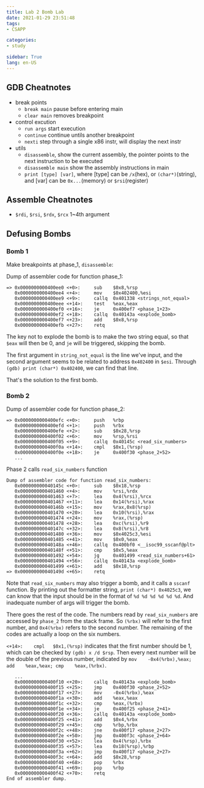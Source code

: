 ```yaml
---
title: Lab 2 Bomb Lab
date: 2021-01-29 23:51:48
tags: 
- CSAPP

categories: 
- study

sidebar: True
lang: en-US
---
```



<!--more-->


## GDB Cheatnotes

- break points
  - `break main` pause before entering main
  - `clear main` removes breakpoint
- control excution
  - `run args` start execution
  - `continue` continue untils another breakpoint
  - `nexti` step through a single x86 instr, will display the next instr
- utils
  - `disassemble`, show the current assembly, the pointer points to the next instruction to be executed
  - `disassemble main` show the assembly instructions in main
  - `print [type] [var]`, where \[type\] can be `/x`(hex), or `(char*)`(string), and \[var\] can be `0x...`(memory) or `$rsi`(register)



## Assemble Cheatnotes
- `$rdi`, `$rsi`, `$rdx`, `$rcx` 1~4th argument

## Defusing Bombs

### Bomb 1

Make breakpoints at phase_1, `disassemble`:

Dump of assembler code for function phase_1:

```
=> 0x0000000000400ee0 <+0>:     sub    $0x8,%rsp
   0x0000000000400ee4 <+4>:     mov    $0x402400,%esi
   0x0000000000400ee9 <+9>:     callq  0x401338 <strings_not_equal>
   0x0000000000400eee <+14>:    test   %eax,%eax
   0x0000000000400ef0 <+16>:    je     0x400ef7 <phase_1+23>
   0x0000000000400ef2 <+18>:    callq  0x40143a <explode_bomb>
   0x0000000000400ef7 <+23>:    add    $0x8,%rsp
   0x0000000000400efb <+27>:    retq   
```

The key not to explode the bomb is to make the two string equal, so that `$eax` will then be 0, and `je` will be triggered, skipping the bomb.

The first argument in `string_not_equal` is the line we've input, and the second argument seems to be related to address `0x402400` in `$esi`. Through `(gdb) print (char*) 0x402400`, we can find that line.

That's the solution to the first bomb.

### Bomb 2

Dump of assembler code for function phase_2:
```
=> 0x0000000000400efc <+0>:     push   %rbp
   0x0000000000400efd <+1>:     push   %rbx
   0x0000000000400efe <+2>:     sub    $0x28,%rsp
   0x0000000000400f02 <+6>:     mov    %rsp,%rsi
   0x0000000000400f05 <+9>:     callq  0x40145c <read_six_numbers>
   0x0000000000400f0a <+14>:    cmpl   $0x1,(%rsp)
   0x0000000000400f0e <+18>:    je     0x400f30 <phase_2+52>
   ...
```

Phase 2 calls `read_six_numbers` function

```
Dump of assembler code for function read_six_numbers:
   0x000000000040145c <+0>:     sub    $0x18,%rsp
   0x0000000000401460 <+4>:     mov    %rsi,%rdx
   0x0000000000401463 <+7>:     lea    0x4(%rsi),%rcx
   0x0000000000401467 <+11>:    lea    0x14(%rsi),%rax
   0x000000000040146b <+15>:    mov    %rax,0x8(%rsp)
   0x0000000000401470 <+20>:    lea    0x10(%rsi),%rax
   0x0000000000401474 <+24>:    mov    %rax,(%rsp)
   0x0000000000401478 <+28>:    lea    0xc(%rsi),%r9
   0x000000000040147c <+32>:    lea    0x8(%rsi),%r8
   0x0000000000401480 <+36>:    mov    $0x4025c3,%esi
   0x0000000000401485 <+41>:    mov    $0x0,%eax
   0x000000000040148a <+46>:    callq  0x400bf0 <__isoc99_sscanf@plt>
   0x000000000040148f <+51>:    cmp    $0x5,%eax
   0x0000000000401492 <+54>:    jg     0x401499 <read_six_numbers+61>
   0x0000000000401494 <+56>:    callq  0x40143a <explode_bomb>
   0x0000000000401499 <+61>:    add    $0x18,%rsp
=> 0x000000000040149d <+65>:    retq  
```

Note that `read_six_numbers` may also trigger a bomb, and it calls a `sscanf` function. By printing out the formatter string, `print (char*) 0x4025c3`, we can know that the input should be in the format of `%d %d %d %d %d %d`. And inadequate number of args will trigger the bomb.

There goes the rest of the code. The numbers read by `read_six_numbers` are accessed by `phase_2` from the stack frame. So `(%rbx)` will refer to the first number, and `0x4(%rbx)` refers to the second number. The remaining of the codes are actually a loop on the six numbers. 

`<+14>:    cmpl   $0x1,(%rsp)` indicates that the first number should be 1, which can be checked by `(gdb) x /d $rsp`. Then every next number will be the double of the previous number, indicated by `mov    -0x4(%rbx),%eax; add    %eax,%eax; cmp    %eax,(%rbx)`. 


```
   ...
   0x0000000000400f10 <+20>:    callq  0x40143a <explode_bomb>
   0x0000000000400f15 <+25>:    jmp    0x400f30 <phase_2+52>
   0x0000000000400f17 <+27>:    mov    -0x4(%rbx),%eax
   0x0000000000400f1a <+30>:    add    %eax,%eax
   0x0000000000400f1c <+32>:    cmp    %eax,(%rbx)
   0x0000000000400f1e <+34>:    je     0x400f25 <phase_2+41>
   0x0000000000400f20 <+36>:    callq  0x40143a <explode_bomb>
   0x0000000000400f25 <+41>:    add    $0x4,%rbx
   0x0000000000400f29 <+45>:    cmp    %rbp,%rbx
   0x0000000000400f2c <+48>:    jne    0x400f17 <phase_2+27>
   0x0000000000400f2e <+50>:    jmp    0x400f3c <phase_2+64>
   0x0000000000400f30 <+52>:    lea    0x4(%rsp),%rbx
   0x0000000000400f35 <+57>:    lea    0x18(%rsp),%rbp
   0x0000000000400f3a <+62>:    jmp    0x400f17 <phase_2+27>
   0x0000000000400f3c <+64>:    add    $0x28,%rsp
   0x0000000000400f40 <+68>:    pop    %rbx
   0x0000000000400f41 <+69>:    pop    %rbp
   0x0000000000400f42 <+70>:    retq   
End of assembler dump.
